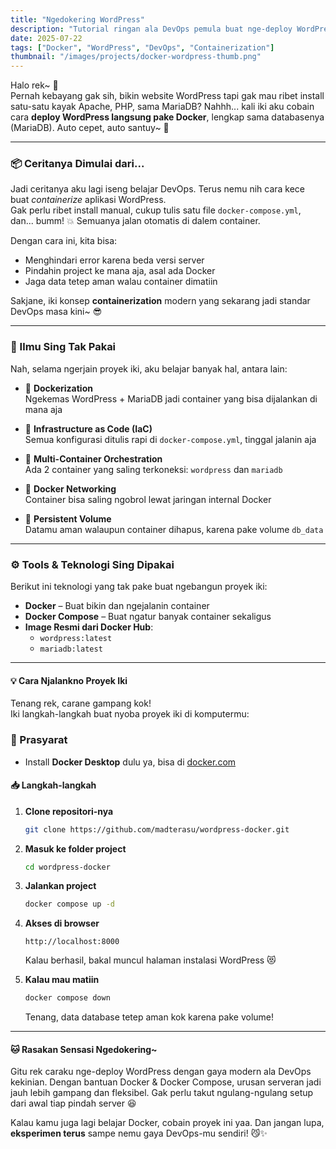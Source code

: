 ```yaml
---
title: "Ngedokering WordPress"
description: "Tutorial ringan ala DevOps pemula buat nge-deploy WordPress bareng MariaDB dalam container. Gak ribet, tinggal jalanin aja!"
date: 2025-07-22
tags: ["Docker", "WordPress", "DevOps", "Containerization"]
thumbnail: "/images/projects/docker-wordpress-thumb.png"
---
```

Halo rek~ 👋  
Pernah kebayang gak sih, bikin website WordPress tapi gak mau ribet install satu-satu kayak Apache, PHP, sama MariaDB? Nahhh... kali iki aku cobain cara **deploy WordPress langsung pake Docker**, lengkap sama databasenya (MariaDB). Auto cepet, auto santuy~ 🚀

---

### 📦 Ceritanya Dimulai dari...

Jadi ceritanya aku lagi iseng belajar DevOps. Terus nemu nih cara kece buat *containerize* aplikasi WordPress.  
Gak perlu ribet install manual, cukup tulis satu file `docker-compose.yml`, dan... bumm! 💥 Semuanya jalan otomatis di dalem container.

Dengan cara ini, kita bisa:

- Menghindari error karena beda versi server
- Pindahin project ke mana aja, asal ada Docker
- Jaga data tetep aman walau container dimatiin

Sakjane, iki konsep **containerization** modern yang sekarang jadi standar DevOps masa kini~ 😎

---

### 🧠 Ilmu Sing Tak Pakai

Nah, selama ngerjain proyek iki, aku belajar banyak hal, antara lain:

- 🐳 **Dockerization**  
  Ngekemas WordPress + MariaDB jadi container yang bisa dijalankan di mana aja

- 📜 **Infrastructure as Code (IaC)**  
  Semua konfigurasi ditulis rapi di `docker-compose.yml`, tinggal jalanin aja

- 🔗 **Multi-Container Orchestration**  
  Ada 2 container yang saling terkoneksi: `wordpress` dan `mariadb`

- 🧱 **Docker Networking**  
  Container bisa saling ngobrol lewat jaringan internal Docker

- 💾 **Persistent Volume**  
  Datamu aman walaupun container dihapus, karena pake volume `db_data`

---

### ⚙️ Tools & Teknologi Sing Dipakai

Berikut ini teknologi yang tak pake buat ngebangun proyek iki:

- **Docker** – Buat bikin dan ngejalanin container
- **Docker Compose** – Buat ngatur banyak container sekaligus
- **Image Resmi dari Docker Hub**:
  - `wordpress:latest`
  - `mariadb:latest`

---

#### 💡 Cara Njalankno Proyek Iki

Tenang rek, carane gampang kok!  
Iki langkah-langkah buat nyoba proyek iki di komputermu:

### 🔧 Prasyarat

- Install **Docker Desktop** dulu ya, bisa di [docker.com](https://www.docker.com/)

#### 📥 Langkah-langkah

1. **Clone repositori-nya**
   ```bash
   git clone https://github.com/madterasu/wordpress-docker.git
   ```

2. **Masuk ke folder project**

   ```bash
   cd wordpress-docker
   ```

3. **Jalankan project**

   ```bash
   docker compose up -d
   ```

4. **Akses di browser**

   ```
   http://localhost:8000
   ```

   Kalau berhasil, bakal muncul halaman instalasi WordPress 😻

5. **Kalau mau matiin**

   ```bash
   docker compose down
   ```

   Tenang, data database tetep aman kok karena pake volume!

---

#### 🐱 Rasakan Sensasi Ngedokering\~

Gitu rek caraku nge-deploy WordPress dengan gaya modern ala DevOps kekinian.
Dengan bantuan Docker & Docker Compose, urusan serveran jadi jauh lebih gampang dan fleksibel. Gak perlu takut ngulang-ngulang setup dari awal tiap pindah server 😆

Kalau kamu juga lagi belajar Docker, cobain proyek ini yaa.
Dan jangan lupa, **eksperimen terus** sampe nemu gaya DevOps-mu sendiri! 😼✨